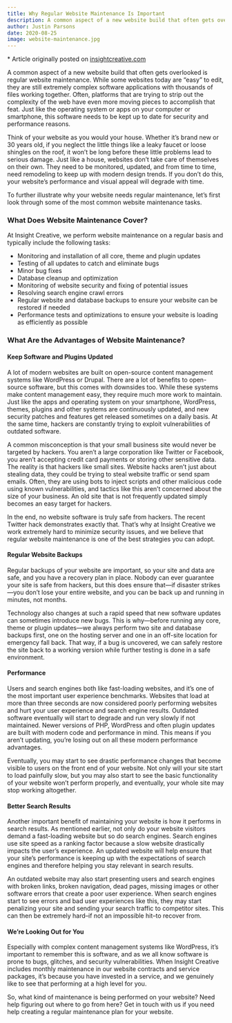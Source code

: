 ```yaml
---
title: Why Regular Website Maintenance Is Important
description: A common aspect of a new website build that often gets overlooked is regular website maintenance. While some websites today are “easy” to edit, they are still extremely complex software applications with thousands of files working together.
author: Justin Parsons
date: 2020-08-25
image: website-maintenance.jpg
---
```


\* Article originally posted on <a href="https://insightcreative.com/blog/why-regular-website-maintenance-is-important/" target="_blank" rel="noreferrer">insightcreative.com</a>

A common aspect of a new website build that often gets overlooked is regular website maintenance. While some websites today are “easy” to edit, they are still extremely complex software applications with thousands of files working together. Often, platforms that are trying to strip out the complexity of the web have even more moving pieces to accomplish that feat. Just like the operating system or apps on your computer or smartphone, this software needs to be kept up to date for security and performance reasons.

Think of your website as you would your house. Whether it’s brand new or 30 years old, if you neglect the little things like a leaky faucet or loose shingles on the roof, it won’t be long before these little problems lead to serious damage. Just like a house, websites don’t take care of themselves on their own. They need to be monitored, updated, and from time to time, need remodeling to keep up with modern design trends. If you don’t do this, your website’s performance and visual appeal will degrade with time.

To further illustrate why your website needs regular maintenance, let’s first look through some of the most common website maintenance tasks.

### What Does Website Maintenance Cover?

At Insight Creative, we perform website maintenance on a regular basis and typically include the following tasks:

- Monitoring and installation of all core, theme and plugin updates
- Testing of all updates to catch and eliminate bugs
- Minor bug fixes
- Database cleanup and optimization
- Monitoring of website security and fixing of potential issues
- Resolving search engine crawl errors
- Regular website and database backups to ensure your website can be restored if needed
- Performance tests and optimizations to ensure your website is loading as efficiently as possible

### What Are the Advantages of Website Maintenance?

#### Keep Software and Plugins Updated

A lot of modern websites are built on open-source content management systems like WordPress or Drupal. There are a lot of benefits to open-source software, but this comes with downsides too. While these systems make content management easy, they require much more work to maintain. Just like the apps and operating system on your smartphone, WordPress, themes, plugins and other systems are continuously updated, and new security patches and features get released sometimes on a daily basis. At the same time, hackers are constantly trying to exploit vulnerabilities of outdated software.

A common misconception is that your small business site would never be targeted by hackers. You aren’t a large corporation like Twitter or Facebook, you aren’t accepting credit card payments or storing other sensitive data. The reality is that hackers like small sites. Website hacks aren’t just about stealing data, they could be trying to steal website traffic or send spam emails. Often, they are using bots to inject scripts and other malicious code using known vulnerabilities, and tactics like this aren’t concerned about the size of your business. An old site that is not frequently updated simply becomes an easy target for hackers.

In the end, no website software is truly safe from hackers. The recent Twitter hack demonstrates exactly that. That’s why at Insight Creative we work extremely hard to minimize security issues, and we believe that regular website maintenance is one of the best strategies you can adopt.

#### Regular Website Backups

Regular backups of your website are important, so your site and data are safe, and you have a recovery plan in place. Nobody can ever guarantee your site is safe from hackers, but this does ensure that—if disaster strikes—you don’t lose your entire website, and you can be back up and running in minutes, not months.

Technology also changes at such a rapid speed that new software updates can sometimes introduce new bugs. This is why—before running any core, theme or plugin updates—we always perform two site and database backups first, one on the hosting server and one in an off-site location for emergency fall back. That way, if a bug is uncovered, we can safely restore the site back to a working version while further testing is done in a safe environment.

#### Performance

Users and search engines both like fast-loading websites, and it’s one of the most important user experience benchmarks. Websites that load at more than three seconds are now considered poorly performing websites and hurt your user experience and search engine results. Outdated software eventually will start to degrade and run very slowly if not maintained. Newer versions of PHP, WordPress and often plugin updates are built with modern code and performance in mind. This means if you aren’t updating, you’re losing out on all these modern performance advantages.

Eventually, you may start to see drastic performance changes that become visible to users on the front end of your website. Not only will your site start to load painfully slow, but you may also start to see the basic functionality of your website won’t perform properly, and eventually, your whole site may stop working altogether.

#### Better Search Results

Another important benefit of maintaining your website is how it performs in search results. As mentioned earlier, not only do your website visitors demand a fast-loading website but so do search engines. Search engines use site speed as a ranking factor because a slow website drastically impacts the user’s experience. An updated website will help ensure that your site’s performance is keeping up with the expectations of search engines and therefore helping you stay relevant in search results.

An outdated website may also start presenting users and search engines with broken links, broken navigation, dead pages, missing images or other software errors that create a poor user experience. When search engines start to see errors and bad user experiences like this, they may start penalizing your site and sending your search traffic to competitor sites. This can then be extremely hard–if not an impossible hit–to recover from.

#### We’re Looking Out for You

Especially with complex content management systems like WordPress, it’s important to remember this is software, and as we all know software is prone to bugs, glitches, and security vulnerabilities. When Insight Creative includes monthly maintenance in our website contracts and service packages, it’s because you have invested in a service, and we genuinely like to see that performing at a high level for you.

So, what kind of maintenance is being performed on your website? Need help figuring out where to go from here? Get in touch with us if you need help creating a regular maintenance plan for your website.
